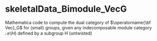 # skeletalData_Bimodule_VecG

Mathematica code to compute the dual category of $\operatorname{\bf Vec}_G$ for (small) groups, given any indecomposable module category $\mathcal{M}(H)$ defined by a subgroup H (untwisted)
